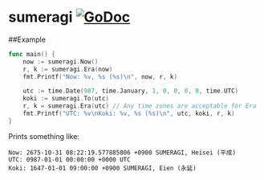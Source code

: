 # sumeragi [![GoDoc](https://godoc.org/github.com/1l0/sumeragi?status.svg)](https://godoc.org/github.com/1l0/sumeragi)

##Example
```go
func main() {
    now := sumeragi.Now()
    r, k := sumeragi.Era(now)
    fmt.Printf("Now: %v, %s (%s)\n", now, r, k)

    utc := time.Date(987, time.January, 1, 0, 0, 0, 0, time.UTC)
    koki := sumeragi.To(utc)
    r, k = sumeragi.Era(utc) // Any time zones are acceptable for Era
    fmt.Printf("UTC: %v\nKoki: %v, %s (%s)\n", utc, koki, r, k)
}
```
Prints something like:
```
Now: 2675-10-31 08:22:19.577885806 +0900 SUMERAGI, Heisei (平成)
UTC: 0987-01-01 00:00:00 +0000 UTC
Koki: 1647-01-01 09:00:00 +0900 SUMERAGI, Eien (永延)
```
